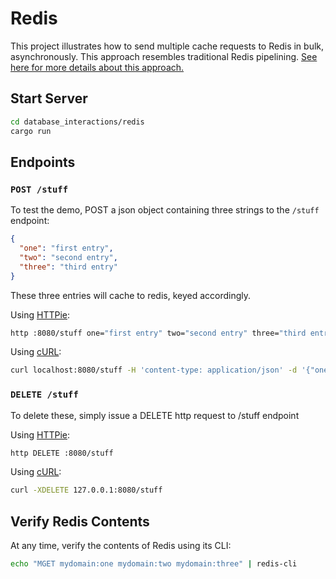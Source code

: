 # Redis

This project illustrates how to send multiple cache requests to Redis in bulk, asynchronously. This approach resembles traditional Redis pipelining. [See here for more details about this approach.](https://github.com/benashford/redis-async-rs/issues/19#issuecomment-412208018)

## Start Server

```sh
cd database_interactions/redis
cargo run
```

## Endpoints

### `POST /stuff`

To test the demo, POST a json object containing three strings to the `/stuff` endpoint:

```json
{
  "one": "first entry",
  "two": "second entry",
  "three": "third entry"
}
```

These three entries will cache to redis, keyed accordingly.

Using [HTTPie]:

```sh
http :8080/stuff one="first entry" two="second entry" three="third entry"
```

Using [cURL]:

```sh
curl localhost:8080/stuff -H 'content-type: application/json' -d '{"one":"first entry","two":"second entry","three":"third entry"}'
```

### `DELETE /stuff`

To delete these, simply issue a DELETE http request to /stuff endpoint

Using [HTTPie]:

```sh
http DELETE :8080/stuff
```

Using [cURL]:

```sh
curl -XDELETE 127.0.0.1:8080/stuff
```

## Verify Redis Contents

At any time, verify the contents of Redis using its CLI:

```sh
echo "MGET mydomain:one mydomain:two mydomain:three" | redis-cli
```

[HTTPie]: https://httpie.org
[cURL]: https://curl.haxx.se
